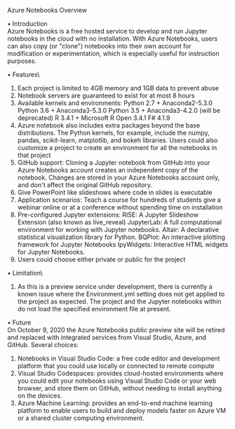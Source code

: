 Azure Notebooks Overview



•	Introduction\
Azure Notebooks is a free hosted service to develop and run Jupyter notebooks in the cloud with no installation. With Azure Notebooks, users can also copy (or "clone") notebooks into their own account for modification or experimentation, which is especially useful for instruction purposes.

•	Features\
1.	Each project is limited to 4GB memory and 1GB data to prevent abuse
2.	Notebook servers are guaranteed to exist for at most 8 hours
3.	Available kernels and environments:
Python 2.7 + Anaconda2-5.3.0
Python 3.6 + Anaconda3-5.3.0
Python 3.5 + Anaconda3-4.2.0 (will be deprecated)
R 3.4.1 + Microsoft R Open 3.4.1
F# 4.1.9
4.	Azure notebook also includes extra packages beyond the base distributions. The Python kernels, for example, include the numpy, pandas, scikit-learn, matplotlib, and bokeh libraries. Users could also customize a project to create an environment for all the notebooks in that project
5.	GitHub support: Cloning a Jupyter notebook from GitHub into your Azure Notebooks account creates an independent copy of the notebook. Changes are stored in your Azure Notebooks account only, and don't affect the original GitHub repository.
6.	Give PowerPoint like slideshows where code in slides is executable
7.	Application scenarios: 
Teach a course for hundreds of students
give a webinar online or at a conference without spending time on installation
8.	Pre-configured Jupyter extensions:
RISE: A Jupyter Slideshow Extension (also known as live_reveal)
JupyterLab: A full computational environment for working with Jupyter notebooks.
Altair: A declarative statistical visualization library for Python.
BQPlot: An interactive plotting framework for Jupyter Notebooks
IpyWidgets: Interactive HTML widgets for Jupyter Notebooks.
9.	Users could choose either private or public for the project

•	Limitation\
1.	As this is a preview service under development, there is currently a known issue where the Environment.yml setting does not get applied to the project as expected. The project and the Jupyter notebooks within do not load the specified environment file at present.

•	Future\
On October 9, 2020 the Azure Notebooks public preview site will be retired and replaced with integrated services from Visual Studio, Azure, and GitHub. 
Several choices:
1.	Notebooks in Visual Studio Code: a free code editor and development platform that you could use locally or connected to remote compute
2.	Visual Studio Codespaces: provides cloud-hosted environments where you could edit your notebooks using Visual Studio Code or your web browser, and store them on GitHub, without needing to install anything on the devices.
3.	Azure Machine Learning: provides an end-to-end machine learning platform to enable users to build and deploy models faster on Azure VM or a shared cluster computing environment.



